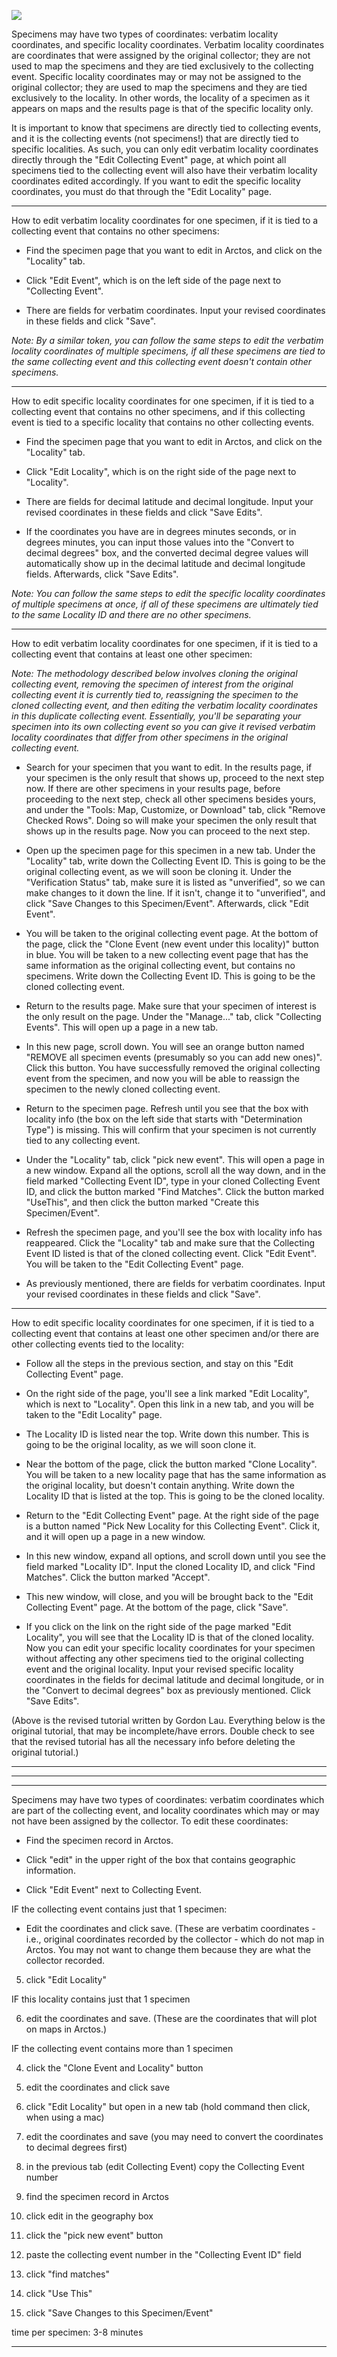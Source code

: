 ![](https://github.com/ArctosDB/documentation-wiki/blob/master/tutorial_images/arctoscolorbanner.png)

Specimens may have two types of coordinates: verbatim locality coordinates, and specific locality coordinates. Verbatim locality coordinates are coordinates that were assigned by the original collector; they are not used to map the specimens and they are tied exclusively to the collecting event. Specific locality coordinates may or may not be assigned to the original collector; they are used to map the specimens and they are tied exclusively to the locality. In other words, the locality of a specimen as it appears on maps and the results page is that of the specific locality only.

It is important to know that specimens are directly tied to collecting events, and it is the collecting events (not specimens!) that are directly tied to specific localities. As such, you can only edit verbatim locality coordinates directly through the "Edit Collecting Event" page, at which point all specimens tied to the collecting event will also have their verbatim locality coordinates edited accordingly. If you want to edit the specific locality coordinates, you must do that through the "Edit Locality" page.

***

How to edit verbatim locality coordinates for one specimen, if it is tied to a collecting event that contains no other specimens:

* Find the specimen page that you want to edit in Arctos, and click on the "Locality" tab.

* Click "Edit Event", which is on the left side of the page next to "Collecting Event".

* There are fields for verbatim coordinates. Input your revised coordinates in these fields and click "Save".

_Note: By a similar token, you can follow the same steps to edit the verbatim locality coordinates of multiple specimens, if all these specimens are tied to the same collecting event and this collecting event doesn't contain other specimens._

***

How to edit specific locality coordinates for one specimen, if it is tied to a collecting event that contains no other specimens, and if this collecting event is tied to a specific locality that contains no other collecting events.

* Find the specimen page that you want to edit in Arctos, and click on the "Locality" tab.

* Click "Edit Locality", which is on the right side of the page next to "Locality".

* There are fields for decimal latitude and decimal longitude. Input your revised coordinates in these fields and click "Save Edits".

 * If the coordinates you have are in degrees minutes seconds, or in degrees minutes, you can input those values into the "Convert to decimal degrees" box, and the converted decimal degree values will automatically show up in the decimal latitude and decimal longitude fields. Afterwards, click "Save Edits".

_Note: You can follow the same steps to edit the specific locality coordinates of multiple specimens at once, if all of these specimens are ultimately tied to the same Locality ID and there are no other specimens._

***

How to edit verbatim locality coordinates for one specimen, if it is tied to a collecting event that contains at least one other specimen:

_Note: The methodology described below involves cloning the original collecting event, removing the specimen of interest from the original collecting event it is currently tied to, reassigning the specimen to the cloned collecting event, and then editing the verbatim locality coordinates in this duplicate collecting event. Essentially, you'll be separating your specimen into its own collecting event so you can give it revised verbatim locality coordinates that differ from other specimens in the original collecting event._

* Search for your specimen that you want to edit. In the results page, if your specimen is the only result that shows up, proceed to the next step now. If there are other specimens in your results page, before proceeding to the next step, check all other specimens besides yours, and under the "Tools: Map, Customize, or Download" tab, click "Remove Checked Rows". Doing so will make your specimen the only result that shows up in the results page. Now you can proceed to the next step.

* Open up the specimen page for this specimen in a new tab. Under the "Locality" tab, write down the Collecting Event ID. This is going to be the original collecting event, as we will soon be cloning it. Under the "Verification Status" tab, make sure it is listed as "unverified", so we can make changes to it down the line. If it isn't, change it to "unverified", and click "Save Changes to this Specimen/Event". Afterwards, click "Edit Event".

* You will be taken to the original collecting event page. At the bottom of the page, click the "Clone Event (new event under this locality)" button in blue. You will be taken to a new collecting event page that has the same information as the original collecting event, but contains no specimens. Write down the Collecting Event ID. This is going to be the cloned collecting event.

* Return to the results page. Make sure that your specimen of interest is the only result on the page. Under the "Manage..." tab, click "Collecting Events". This will open up a page in a new tab.

* In this new page, scroll down. You will see an orange button named "REMOVE all specimen events (presumably so you can add new ones)". Click this button. You have successfully removed the original collecting event from the specimen, and now you will be able to reassign the specimen to the newly cloned collecting event.

* Return to the specimen page. Refresh until you see that the box with locality info (the box on the left side that starts with "Determination Type") is missing. This will confirm that your specimen is not currently tied to any collecting event.

* Under the "Locality" tab, click "pick new event". This will open a page in a new window. Expand all the options, scroll all the way down, and in the field marked "Collecting Event ID", type in your cloned Collecting Event ID, and click the button marked "Find Matches". Click the button marked "UseThis", and then click the button marked "Create this Specimen/Event".

* Refresh the specimen page, and you'll see the box with locality info has reappeared. Click the "Locality" tab and make sure that the Collecting Event ID listed is that of the cloned collecting event. Click "Edit Event". You will be taken to the "Edit Collecting Event" page.

* As previously mentioned, there are fields for verbatim coordinates. Input your revised coordinates in these fields and click "Save".

***

How to edit specific locality coordinates for one specimen, if it is tied to a collecting event that contains at least one other specimen and/or there are other collecting events tied to the locality:

* Follow all the steps in the previous section, and stay on this "Edit Collecting Event" page.

* On the right side of the page, you'll see a link marked "Edit Locality", which is next to "Locality". Open this link in a new tab, and you will be taken to the "Edit Locality" page.

* The Locality ID is listed near the top. Write down this number. This is going to be the original locality, as we will soon clone it.

* Near the bottom of the page, click the button marked "Clone Locality". You will be taken to a new locality page that has the same information as the original locality, but doesn't contain anything. Write down the Locality ID that is listed at the top. This is going to be the cloned locality.

* Return to the "Edit Collecting Event" page. At the right side of the page is a button named "Pick New Locality for this Collecting Event". Click it, and it will open up a page in a new window.

* In this new window, expand all options, and scroll down until you see the field marked "Locality ID". Input the cloned Locality ID, and click "Find Matches". Click the button marked "Accept".

* This new window, will close, and you will be brought back to the "Edit Collecting Event" page. At the bottom of the page, click "Save".

* If you click on the link on the right side of the page marked "Edit Locality", you will see that the Locality ID is that of the cloned locality. Now you can edit your specific locality coordinates for your specimen without affecting any other specimens tied to the original collecting event and the original locality. Input your revised specific locality coordinates in the fields for decimal latitude and decimal longitude, or in the "Convert to decimal degrees" box as previously mentioned. Click "Save Edits".

(Above is the revised tutorial written by Gordon Lau. Everything below is the original tutorial, that may be incomplete/have errors. Double check to see that the revised tutorial has all the necessary info before deleting the original tutorial.)

***

***

***

Specimens may have two types of coordinates: verbatim coordinates which are part of the collecting event, and locality coordinates which may or may not have been assigned by the collector. To edit these coordinates:

* Find the specimen record in Arctos.

* Click "edit" in the upper right of the box that contains geographic information.

* Click "Edit Event" next to Collecting Event.

IF the collecting event contains just that 1 specimen:

* Edit the coordinates and click save. (These are verbatim coordinates - i.e., original coordinates recorded by the collector - which do not map in Arctos. You may not want to change them because they are what the collector recorded.

5. click "Edit Locality"

IF this locality contains just that 1 specimen

6. edit the coordinates and save. (These are the coordinates that will plot on maps in Arctos.)

IF the collecting event contains more than 1 specimen

4. click the "Clone Event and Locality" button

5. edit the coordinates and click save

6. click "Edit Locality" but open in a new tab (hold command then click, when using a mac)

7. edit the coordinates and save (you may need to convert the coordinates to decimal degrees first)

8. in the previous tab (edit Collecting Event) copy the Collecting Event number

9. find the specimen record in Arctos

10. click edit in the geography box

11. click the "pick new event" button

12. paste the collecting event number in the "Collecting Event ID" field

13. click "find matches"

14. click "Use This"

15. click "Save Changes to this Specimen/Event"

time per specimen: 3-­8 minutes
***